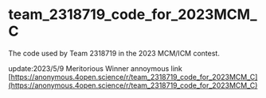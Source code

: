 # team_2318719_code_for_2023MCM_C
The code used by Team 2318719 in the 2023 MCM/ICM contest.

update:2023/5/9 Meritorious Winner
annoymous link [https://anonymous.4open.science/r/team_2318719_code_for_2023MCM_C](https://anonymous.4open.science/r/team_2318719_code_for_2023MCM_C)
